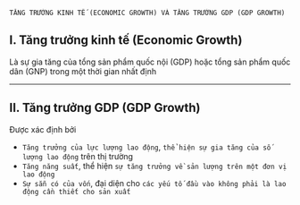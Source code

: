     TĂNG TRƯỞNG KINH TẾ (ECONOMIC GROWTH) VÀ TĂNG TRƯỞNG GDP (GDP GROWTH)

## I. Tăng trưởng kinh tế (Economic Growth)

Là sự gia tăng của tổng sản phẩm quốc nội (GDP) hoặc tổng sản phẩm quốc dân (GNP) trong một thời gian nhất định

---

## II. Tăng trưởng GDP (GDP Growth)

Được xác định bởi

- `Tăng trưởng của lực lượng lao động`, `thể hiện sự gia tăng của số lượng lao động` trên thị trường
- `Tăng năng suất`, thể hiện `sự tăng trưởng về sản lượng trên một đơn vị lao động`
- `Sự sẵn có của vốn`, đại diện cho `các yếu tố đầu vào không phải là lao động cần thiết cho sản xuất`

